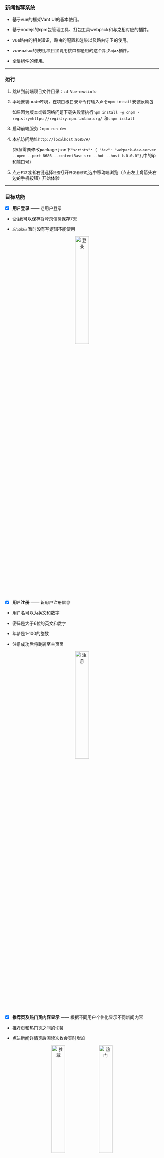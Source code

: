 ### 新闻推荐系统



  + 基于vue的框架Vant UI的基本使用。

  + 基于nodejs的npm包管理工具、打包工具webpack和与之相对应的插件。

  + vue路由的相关知识，路由的配置和渲染以及路由守卫的使用。

  + vue-axios的使用,项目里调用接口都是用的这个异步ajax插件。

  + 全局组件的使用。

---

### 运行

1. 跳转到前端项目文件目录：`cd Vue-newsinfo`

2. 本地安装node环境，在项目根目录命令行输入命令`npm install`安装依赖包
   
   如果因为版本或者网络问题下载失败请执行`npm install -g cnpm -registry=https://registry.npm.taobao.org/
   `和`cnpm install`

1. 启动前端服务：`npm run dev`

2. 本机访问地址`http://localhost:8686/#/` 

   (根据需要修改package.json下`"scripts": {
    "dev": "webpack-dev-server --open --port 8686 --contentBase src --hot --host 0.0.0.0"},`中的ip和端口号)

3. 点击`F12`或者右键选择`检查`打开`开发者模式`,选中移动端浏览（点击左上角箭头右边的手机按钮）开始体验

---



### 目标功能
- [X] **用户登录** —— 老用户登录
  
- `记住我`可以保存将登录信息保存7天

- `忘记密码` 暂时没有写逻辑不能使用

<div  align="center">    
<img src="https://gitee.com/theNeverLemon/news-img/raw/master/img/登录.jpg" width = "30%" height = "30%" alt="登录"/>
</div>


- [X] **用户注册** —— 新用户注册信息

- 用户名可以为英文和数字

- 密码是大于6位的英文和数字

- 年龄是1-100的整数

- 注册成功后将跳转至主页面

<div  align="center">    
<img src="https://gitee.com/theNeverLemon/news-img/raw/master/img/注册.jpg" width = "30%" height = "30%" alt="注册"/>
</div>


- [X] **推荐页及热门页内容显示** —— 根据不同用户个性化显示不同新闻内容

- 推荐页和热门页之间的切换 

- 点进新闻详情页后阅读次数会实时增加

<div  align="center">    
<img src="https://gitee.com/theNeverLemon/news-img/raw/master/img/推荐.jpg" width = "30%" height = "30%" alt="推荐"/>  
<img src="https://gitee.com/theNeverLemon/news-img/raw/master/img/热门.jpg" width = "30%" height = "30%" alt="热门"/>
</div>


- [x] **新闻详情** —— 显示当前新闻的详细信息

- 显示标题、内容等信息

- 底部点击`喜欢`或者`收藏`可以记录将当前用户行为，并在列表页相应增加

<div  align="center">    
<img src="https://gitee.com/theNeverLemon/news-img/raw/master/img/新闻详情.jpg" width = "30%" height = "30%" alt="新闻详情"/>
<img src="https://gitee.com/theNeverLemon/news-img/raw/master/img/新闻详情2.jpg" width = "30%" height = "30%" alt="新闻详情2"/>
</div>

- [X] **个人中心** —— 记录用户的头像和用户名

- 显示头像和登录名（头像暂时统一为DataWhle图标）

- 显示DataWhale相关介绍

<div  align="center">    
<img src="https://gitee.com/theNeverLemon/news-img/raw/master/img/个人中心1.jpg" width = "30%" height = "30%" alt="个人中心1"/> 
<img src="https://gitee.com/theNeverLemon/news-img/raw/master/img/个人中心2.jpg" width = "30%" height = "30%" alt="个人中心2"/>
</div>




### 项目目录

``` markdown
.
├── package.json  项目配置文件
├── package-lock.json
├── README.md  项目介绍
├── src
│   ├── App.vue  根组件
│   ├── assets  资源目录，这里的资源会被wabpack构建
│   │   ├── css  样式文件
│   │   │   ├── sign.css  登录注册页的样式
│   │   │   └── test.css  顶部导航样式
│   │   ├── js  功能文件
│   │   │   └── cookie.js  定义cookie的相关操作
│   ├── components  组件
│   │   ├── bottomBar.vue  底部导航
│   │   ├── hotLists.vue  热门页
│   │   ├── Myself.vue  个人中心
│   │   ├── NewsInfo.vue  新闻详情页
│   │   ├── recLists.vue  推荐页
│   │   ├── signIn.vue  登录
│   │   └── signUp.vue  注册
│   ├── images  图片
│   │   ├── datawhale.png  DataWhale头像
│   │   ├── dw.png  DataWhale二维码
│   │   └── favicon.ico  浏览器小图标
│   ├── index.html  首页入口文件
│   ├── main.js  入口js文件
│   ├── router.js   配置路由页面跳转
│   └── store.js  状态管理
├── vue.config.js  vue项目的配置文件，专用于vue项目
└── webpack.config.js  webpack的配置文件，所有使用webpack作为打包工具的项目都可以使用
```

---



### cookie.js

定义cookie的相关操作

定义了`setCookie`,`getCookie`,`clearCookie`三个函数

在用户登录注册时存入cookie

``` javascript
function setCookie(json, days) {
    // 设置过期时间
    let data = new Date(
        new Date().getTime() + days * 24 * 60 * 60 * 1000
    ).toUTCString();

    for (var key in json) {
        document.cookie = key + "=" + json[key] + "; expires=" + data
    }
}
```

获取cookie

``` javascript
function getCookie(name) {
    var arr = document.cookie.match(new RegExp("(^| )" + name + "=([^;]*)(;|$)"));
    if (arr != null) {
        return unescape(arr[2])
    } else {
        return null
    }
}
```

用户退出登录时删除cookie

``` javascript
function clearCookie(name) {
    let json = {};
    json[name] = '';
    setCookie(json, -1)
}
```


### APP.vue

定义了组件的缓存

从新闻列表跳到详情页，然后返回详情页的时列表不需要刷新，并且滚动条保持在之前的位置,使用keep-alive组件进行状态缓存

被keep-alive包裹住的组件在重新进入时不会刷新,通过设置router中的meta.keepAlive属性值选择需要被缓存的组件

``` javascript
<keep-alive v-if="isLoggedIn">
   <router-view v-if="$route.meta.keepAlive"></router-view>
</keep-alive>
<router-view v-if="!$route.meta.keepAlive||!isLoggedIn"></router-view>
```






### signIn.vue/signUp.vue

登录注册时将信息存入store

``` javascript
this.$store.state.type = 'signIn'
this.$store.state.user.username = res.username
```

存入cookie值

``` javascript
// checke:true--选中记住我   checke:false--未选中记住我
if(this.checked){
   // 调用setCookie方法，同时传递需要存储的数据，保存天数
   this.cookie.setCookie(loginInfo, 7)
}else{
   this.cookie.setCookie(loginInfo, 1)
}
```




### recLists.vue/hotLists.vue

获取后端接口数据

``` javascript
getList() {
   var url;
   if(this.$store.state.type == 'signIn'){
      url = '/recsys/rec_list?' + 'user_id=' + this.$store.state.user.username
   }else if(this.$store.state.type == 'signUp'){
      url = '/recsys/rec_list?' + 'user_id=' + this.$store.state.user.username  + '&age=' + this.$store.state.user.age + '&gender=' + this.$store.state.user.gender
   }

   this.axios.get(url).then(res => {
      if (res.data.code === 200) {
      this.$store.state.recList.push(...res.data.data)
      this.vanListLoading = false
      }
   })
},
```

再次进入页面时定位在退出时的位置

``` javascript
// 当组件在 <keep-alive> 内被切换，activated 会被对应执行
// 每次进入该组件时会执行,设置滚动条的位置
activated(){
   document.documentElement.scrollTop = this.scrollTop
},

//在离开该组件时执行，执行完后跳转
// to:要去到的组件  from:离开的组件(本组件)  next():执行的函数，下一步
beforeRouteLeave(to, from, next) {
   // 如果下一个去到的组件是新闻详情页，触发store中的numChange函数，使阅读次数+1
      if(to.name == 'NewsInfo' ){
      this.$store.commit('numChange', {item:'hotList',path:to.path})
   }
   // 存储离开时的滚动条位置
   this.scrollTop = document.documentElement.scrollTop
   // next()必须要写，不写不会发生跳转
   next();
},
```





### router.js

定义路由相关配置，控制页面跳转

``` javascript
let routerObj = new VueRouter({
   routes: [
      {
         path: '/',
         component: signIn,  // 同步加载组件，加载完成后进入首页
         name: 'signIn',
         meta: {
               keepAlive: false,
         },
      },
      {
         path: '/signUp',
         component: () => import('./components/signUp.vue'),  //异步加载组件，进入组件时再加载提高进入首页时的加载速度
         name: 'signUp',
         meta: {
               keepAlive: false,
         },
      },
})
```

解决跳转相同路由时会报错的问题

``` javascript
const originalPush = VueRouter.prototype.push
VueRouter.prototype.push = function push(location) {
    return originalPush.call(this, location).catch(err => err)
}
```

路由守卫，用户未登录时通过外部链接进入页面会跳转到首页

``` javascript
/*
* beforeEach:从一个页面跳转到另外一个页面时触发
* to:要跳转的页面
* from:从哪个页面出来
* next:决定是否通过
*/

routerObj.beforeEach((to, from, next) => {
   if (cookie.getCookie("openId")) {
      next()
   } else {
      if (to.path == "/") {
         next()
      } if (to.path == '/signUp') {
         next()
      } else {
         next('/')
      }
   }
})
```





### store.js

管理用户的各种状态


``` javascript
//创建一个 store
export default new Vuex.Store({
   // 添加 state 状态
    state: {
      
    },

    // 更改 store 中的 state 状态
    mutations: {
        //点进新闻详情页时触发，让阅读次数增加
        numChange(state, payload) {
            let reg = /NewsInfo\//
            if(payload.item == 'recList'){
                for (let i = 0; i < state.recList.length; i++) {
                    if (state.recList[i].news_id == payload.path.split(reg)[1]) {
                        state.recList[i].read_num++
                    }
                }
            }else if(payload.item == 'hotList'){
                for (let i = 0; i < state.hotList.length; i++) {
                    if (state.hotList[i].news_id == payload.path.split(reg)[1]) {
                        state.hotList[i].read_num++
                    }
                }
            }
        },

        //点击喜欢或者收藏时触发，让相应次数增加或者减少
        actionChange(state, payload){
            if(payload.type == 'likes'){
                for(let i = 0; i<state.recList.length; i++){
                    if(state.recList[i].news_id == payload.id){
                        state.recList[i].likes = state.recList[i].likes + payload.num
                    }
                }
                for(let i = 0; i<state.hotList.length; i++){
                    if(state.hotList[i].news_id == payload.id){
                        state.hotList[i].likes = state.hotList[i].likes + payload.num
                    }
                }
            }else if(payload.type == 'collections'){
                for(let i = 0; i<state.recList.length; i++){
                    if(state.recList[i].news_id == payload.id){
                        state.recList[i].collections = state.recList[i].collections + payload.num
                    }
                }
                for(let i = 0; i<state.hotList.length; i++){
                    if(state.hotList[i].news_id == payload.id){
                        state.hotList[i].collections = state.hotList[i].collections + payload.num
                    }
                }
            }
            
        }
    },
})
```



**state:**

在store中存储状态，在组件中通过 `this.$store.state.type` 调用

``` javascript
state: {
   type: '',  //signIn,signUp  区分获取接口时的url
   user: {
      username: '',
      age: '',
      gender: ''
   },  //存储用户信息
   recList: [],  //推荐页的新闻列表
   hotList: [],  //热门页的新闻列表
},
```


**mutations:**

更改 store 中的状态,在组件中通过 `this.$store.commit('numChange')`调用

``` javascript
mutations: {
   //点进新闻详情页时触发，让阅读次数增加
   numChange(state, payload) {
      let reg = /NewsInfo\//
      if(payload.item == 'recList'){
            for (let i = 0; i < state.recList.length; i++) {
               if (state.recList[i].news_id == payload.path.split(reg)[1]) {
                  state.recList[i].read_num++
               }
            }
      }else if(payload.item == 'hotList'){
            for (let i = 0; i < state.hotList.length; i++) {
               if (state.hotList[i].news_id == payload.path.split(reg)[1]) {
                  state.hotList[i].read_num++
               }
            }
      }
   },

   //点击喜欢或者收藏时触发，让相应次数增加或者减少
   actionChange(state, payload){
      if(payload.type == 'likes'){
            for(let i = 0; i<state.recList.length; i++){
               if(state.recList[i].news_id == payload.id){
                  state.recList[i].likes = state.recList[i].likes + payload.num
               }
            }
            for(let i = 0; i<state.hotList.length; i++){
               if(state.hotList[i].news_id == payload.id){
                  state.hotList[i].likes = state.hotList[i].likes + payload.num
               }
            }
      }else if(payload.type == 'collections'){
            for(let i = 0; i<state.recList.length; i++){
               if(state.recList[i].news_id == payload.id){
                  state.recList[i].collections = state.recList[i].collections + payload.num
               }
            }
            for(let i = 0; i<state.hotList.length; i++){
               if(state.hotList[i].news_id == payload.id){
                  state.hotList[i].collections = state.hotList[i].collections + payload.num
               }
            }
      }
      
   }
},
```






### NewsInfo.vue

发送action请求

``` javascript
sendInfo() {
   // 阅读
   var val = {
      user_name: this.$store.state.user.username,
      news_id: this.id,
      action_time: Date.now(),
      action_type: 'read',
   }

   // 喜欢
   var val = {
      user_name: this.$store.state.user.username,
      news_id: this.id,
      action_time: Date.now(),
      action_type: `likes:${this.islike}`,
   }

   // 收藏
   var val = {
      user_name: this.$store.state.user.username,
      news_id: this.id,
      action_time: Date.now(),
      action_type: `collections:${this.iscollection}`,
   }

   // 发送对应请求
   this.axios.post("/recsys/action", val).then(resource => {
      if (resource.status === 200) {} else {
         Toast('加载数据失败')
      }
   })
},
```



### Myself.vue

退出登录时删除该用户相关信息

``` javascript
quit() {
   // 清空该用户的新闻列表
   this.$store.state.recList = [];
   this.$store.state.hotList = [];

   /*删除cookie*/
   this.cookie.clearCookie('LoginName')
   this.cookie.clearCookie('openId')

   // 跳转到登录页
   this.$router.push('/signIn')
}
```

进入页面时保持滚动条在顶部

``` javascript
// 在进入该组件时触发，执行完后进入组件
// 设置滚动条保持在顶部
beforeRouteEnter(to, from, next){
   document.documentElement.scrollTop = 0
   next()
},
```
